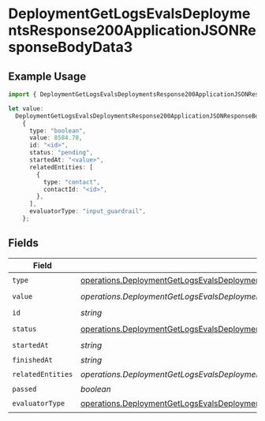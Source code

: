 # DeploymentGetLogsEvalsDeploymentsResponse200ApplicationJSONResponseBodyData3

## Example Usage

```typescript
import { DeploymentGetLogsEvalsDeploymentsResponse200ApplicationJSONResponseBodyData3 } from "@orq-ai/node/models/operations";

let value:
  DeploymentGetLogsEvalsDeploymentsResponse200ApplicationJSONResponseBodyData3 =
    {
      type: "boolean",
      value: 8584.78,
      id: "<id>",
      status: "pending",
      startedAt: "<value>",
      relatedEntities: [
        {
          type: "contact",
          contactId: "<id>",
        },
      ],
      evaluatorType: "input_guardrail",
    };
```

## Fields

| Field                                                                                                                                                                                                                                                          | Type                                                                                                                                                                                                                                                           | Required                                                                                                                                                                                                                                                       | Description                                                                                                                                                                                                                                                    |
| -------------------------------------------------------------------------------------------------------------------------------------------------------------------------------------------------------------------------------------------------------------- | -------------------------------------------------------------------------------------------------------------------------------------------------------------------------------------------------------------------------------------------------------------- | -------------------------------------------------------------------------------------------------------------------------------------------------------------------------------------------------------------------------------------------------------------- | -------------------------------------------------------------------------------------------------------------------------------------------------------------------------------------------------------------------------------------------------------------- |
| `type`                                                                                                                                                                                                                                                         | [operations.DeploymentGetLogsEvalsDeploymentsResponse200ApplicationJSONResponseBodyData4Evals7WorkflowRunType](../../models/operations/deploymentgetlogsevalsdeploymentsresponse200applicationjsonresponsebodydata4evals7workflowruntype.md)                   | :heavy_check_mark:                                                                                                                                                                                                                                             | N/A                                                                                                                                                                                                                                                            |
| `value`                                                                                                                                                                                                                                                        | *operations.DeploymentGetLogsEvalsDeploymentsResponse200ApplicationJSONResponseBodyData4EvalsValue*                                                                                                                                                            | :heavy_check_mark:                                                                                                                                                                                                                                             | N/A                                                                                                                                                                                                                                                            |
| `id`                                                                                                                                                                                                                                                           | *string*                                                                                                                                                                                                                                                       | :heavy_check_mark:                                                                                                                                                                                                                                             | N/A                                                                                                                                                                                                                                                            |
| `status`                                                                                                                                                                                                                                                       | [operations.DeploymentGetLogsEvalsDeploymentsResponse200ApplicationJSONResponseBodyData4Evals7WorkflowRunStatus](../../models/operations/deploymentgetlogsevalsdeploymentsresponse200applicationjsonresponsebodydata4evals7workflowrunstatus.md)               | :heavy_check_mark:                                                                                                                                                                                                                                             | N/A                                                                                                                                                                                                                                                            |
| `startedAt`                                                                                                                                                                                                                                                    | *string*                                                                                                                                                                                                                                                       | :heavy_check_mark:                                                                                                                                                                                                                                             | N/A                                                                                                                                                                                                                                                            |
| `finishedAt`                                                                                                                                                                                                                                                   | *string*                                                                                                                                                                                                                                                       | :heavy_minus_sign:                                                                                                                                                                                                                                             | N/A                                                                                                                                                                                                                                                            |
| `relatedEntities`                                                                                                                                                                                                                                              | *operations.DeploymentGetLogsEvalsDeploymentsResponse200ApplicationJSONResponseBodyData4Evals7WorkflowRunRelatedEntities*[]                                                                                                                                    | :heavy_check_mark:                                                                                                                                                                                                                                             | N/A                                                                                                                                                                                                                                                            |
| `passed`                                                                                                                                                                                                                                                       | *boolean*                                                                                                                                                                                                                                                      | :heavy_minus_sign:                                                                                                                                                                                                                                             | N/A                                                                                                                                                                                                                                                            |
| `evaluatorType`                                                                                                                                                                                                                                                | [operations.DeploymentGetLogsEvalsDeploymentsResponse200ApplicationJSONResponseBodyData4Evals7WorkflowRunEvaluatorType](../../models/operations/deploymentgetlogsevalsdeploymentsresponse200applicationjsonresponsebodydata4evals7workflowrunevaluatortype.md) | :heavy_check_mark:                                                                                                                                                                                                                                             | N/A                                                                                                                                                                                                                                                            |